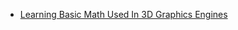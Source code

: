

* [Learning Basic Math Used In 3D Graphics Engines](https://www.codeproject.com/Articles/1247960/Learning-Basic-Math-Used-In-3D-Graphics-Engines)
